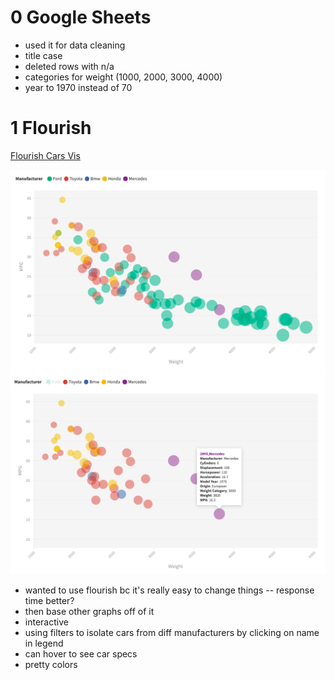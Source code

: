 0 Google Sheets
===
- used it for data cleaning
- title case
- deleted rows with n/a
- categories for weight (1000, 2000, 3000, 4000)
- year to 1970 instead of 70


1 Flourish
===
[Flourish Cars Vis](https://public.flourish.studio/visualisation/5352793/)

![Flourish Screenshot](7-graphs/flourish1.png)
![Flourish Screenshot](7-graphs/flourish2.png)

- wanted to use flourish bc it's really easy to change things -- response time better?
- then base other graphs off of it
- interactive
- using filters to isolate cars from diff manufacturers by clicking on name in legend
- can hover to see car specs
- pretty colors